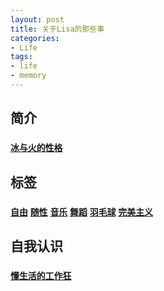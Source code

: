 ```yaml
---
layout: post
title: 关于Lisa的那些事
categories:
- Life
tags:
- life
- memory
---
```


## 简介
### [`冰与火的性格`]() ###

## 标签
### [`自由`]()  [`随性`]() [`音乐`]() [`舞蹈`]() [`羽毛球`]() [`完美主义`]()

## 自我认识
### [`懂生活的工作狂`]() ###
